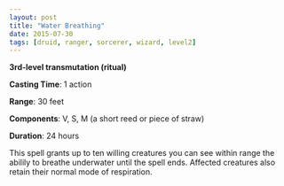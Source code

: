 ```yaml
---
layout: post
title: "Water Breathing"
date: 2015-07-30
tags: [druid, ranger, sorcerer, wizard, level2]
---
```


**3rd-level transmutation (ritual)**

**Casting Time**: 1 action

**Range**: 30 feet

**Components**: V, S, M (a short reed or piece of straw)

**Duration**: 24 hours

This spell grants up to ten willing creatures you can see within range the abilily to breathe underwater until the spell ends. Affected creatures also retain their normal mode of respiration.
